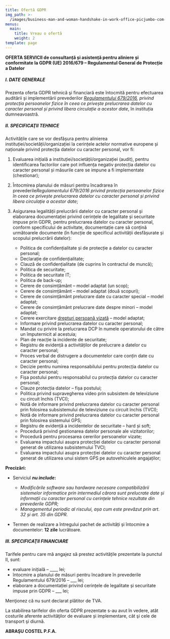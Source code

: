 ```yaml
---
title: Ofertă GDPR
img_path: >-
  /images/business-man-and-woman-handshake-in-work-office-picjumbo-com-1045x696.jpg
menus:
  main:
    title: Vreau o ofertă
    weight: 2
template: page
---
```

**OFERTA SERVICII de consultanță și asistență pentru aliniere și conformitate la GDPR (UE) 2016/679 – Regulamentul General de Protecție a Datelor**

##### **I. DATE GENERALE**

Prezenta oferta GDPR tehnică şi financiară este întocmită pentru efectuarea auditării și implementării prevederilor *[Regulamentului 679/2016](https://www.dataprotection.ro/servlet/ViewDocument?id=1262), privind protecția persoanelor fizice în ceea ce privește prelucrarea datelor cu caracter personal și privind libera circulație a acestor date*, în instituția dumneavoastră.

##### **II. SPECIFICAŢII TEHNICE**

Activitățile care se vor desfășura pentru alinierea instituției/societății/organizației la cerințele actelor normative europene și naționale privind protecția datelor cu caracter personal, vor fi:

1. Evaluarea inițială a instituției/societății/organizației (audit), pentru identificarea factorilor care pot influența negativ protecția datelor cu caracter personal și măsurile care se impune a fi implementate (chestionar);
2. Întocmirea planului de măsuri pentru încadrarea în prevederile*Regulamentului 679/2016 privind protecția persoanelor fizice în ceea ce privește prelucrarea datelor cu caracter personal și privind libera circulație a acestor date*;
3. Asigurarea legalității prelucrării datelor cu caracter personal și elaborarea documentației privind cerințele de legalitate și securitate impuse prin GDPR, pentru prelucrarea datelor cu caracter personal, conform specificului de activitate, documentație care să conțină următoarele documente (în funcție de specificul activității desfășurate și scopului prelucrării datelor):

   * Politica de confidențialitate și de protecție a datelor cu caracter personal;
   * Declarație de confidențialitate;
   * Clauză de confidențialitate (de cuprins în contractul de muncă);
   * Politica de securitate;
   * Politica de securitate IT;
   * Politica de back-up;
   * Cerere de consimțământ – model adaptat (un scop);
   * Cerere de consimțământ – model adaptat (două scopuri);
   * Cerere de consimțământ prelucrare date cu caracter special – model adaptat;
   * Cerere de consimțământ prelucrare date despre minori – model adaptat;
   * Cerere exercitare [drepturi persoană vizată](https://analizariscbraila.ro/drepturile-persoanei-vizate/) – model adaptat;
   * Informare privind prelucrarea datelor cu caracter personal;
   * Mandat cu privire la prelucrarea DCP în numele operatorului de către un împuternicit al acestuia;
   * Plan de reacție la incidente de securitate;
   * Registru de evidență a activităților de prelucrare a datelor cu caracter personal;
   * Proces verbal de distrugere a documentelor care conțin date cu caracter personal;
   * Decizie pentru numirea responsabilului pentru protecția datelor cu caracter personal;
   * Fișa postului pentru responsabilul cu protecția datelor cu caracter personal;
   * Clauze protecția datelor – fișa postului;
   * Politica privind supravegherea video prin subsistem de televiziune cu circuit închis (TVCI);
   * Notă de informare privind prelucrarea datelor cu caracter personal prin folosirea subsistemului de televiziune cu circuit închis (TVCI);
   * Notă de informare privind prelucrarea datelor cu caracter personal prin folosirea sistemului GPS;
   * Registru de evidență a incidentelor de securitate – hard și soft;
   * Procedură privind gestionarea datelor personale ale vizitatorilor;
   * Procedură pentru procesarea cererilor persoanelor vizate;
   * Evaluarea impactului asupra protecției datelor cu caracter personal generat de utilizarea subsistemului TVCI;
   * Evaluarea impactului asupra protecției datelor cu caracter personal generat de utilizarea unui sistem GPS pe autovehiculele angajaților;

**Precizări:**

* Serviciul ***nu include*:**

  * *Modificările software sau hardware necesare compatibilizării sistemelor informatice prin intermediul cărora sunt prelucrate date și informații cu caracter personal cu cerințele tehnice rezultate din prevederile GDPR;*
  * *Managementul periodic al riscului, așa cum este prevăzut prin art. 32 și art. 35 din GDPR.*
* Termen de realizare a întregului pachet de activități și întocmire a documentelor: **12 zile** lucrătoare.

##### **III. SPECIFICAŢII FINANCIARE**

Tarifele pentru care mă angajez să prestez activitățile prezentate la punctul II, sunt:

* evaluare inițială – \_\_\_\_ lei;
* întocmire a planului de măsuri pentru încadrare în prevederile Regulamentului 679/2016 – ___ lei;
* elaborare a documentației privind cerințele de legalitate și securitate impuse prin GDPR – ___ lei;

Menţionez că nu sunt declarat plătitor de TVA.

La stabilirea tarifelor din oferta GDPR prezentate s-au avut în vedere, atât costurile aferente activităţilor de evaluare și implementare, cât şi cele de transport şi diurnă.

**ABRAŞU COSTEL P.F.A.**